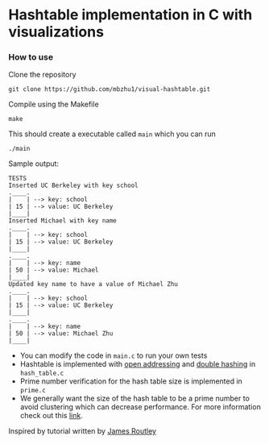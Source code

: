 # Hashtable implementation in C with visualizations

### How to use
Clone the repository
```
git clone https://github.com/mbzhu1/visual-hashtable.git
```

Compile using the Makefile
```
make
```

This should create a executable called `main` which you can run 
```
./main
```

Sample output:
```
TESTS
Inserted UC Berkeley with key school
.____.
|    | --> key: school
| 15 | --> value: UC Berkeley
|____|
Inserted Michael with key name
.____.
|    | --> key: school
| 15 | --> value: UC Berkeley
|____|
.____.
|    | --> key: name
| 50 | --> value: Michael
|____|
Updated key name to have a value of Michael Zhu
.____.
|    | --> key: school
| 15 | --> value: UC Berkeley
|____|
.____.
|    | --> key: name
| 50 | --> value: Michael Zhu
|____|
```

- You can modify the code in `main.c` to run your own tests
- Hashtable is implemented with [open addressing](https://en.wikipedia.org/wiki/Open_addressing) and [double hashing](https://en.wikipedia.org/wiki/Double_hashing) in `hash_table.c`
- Prime number verification for the hash table size is implemented in `prime.c`
- We generally want the size of the hash table to be a prime number to avoid clustering which can decrease performance. For more information check out this [link](http://srinvis.blogspot.com/2006/07/hash-table-lengths-and-prime-numbers.html).

Inspired by tutorial written by [James Routley](https://github.com/jamesroutley/write-a-hash-table)


